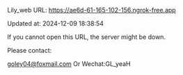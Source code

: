 Lily_web URL: https://ae6d-61-165-102-156.ngrok-free.app

Updated at: 2024-12-09 18:38:54

If you cannot open this URL, the server might be down.

Please contact: 

goley04@foxmail.com Or Wechat:GL_yeaH